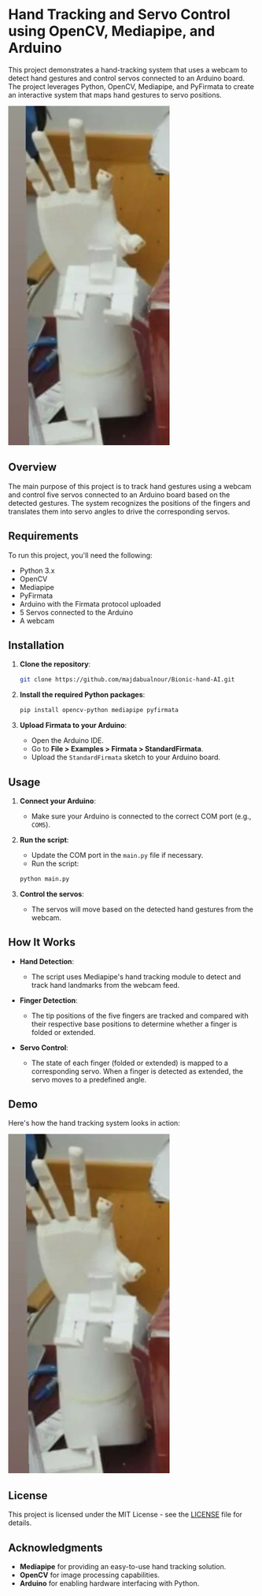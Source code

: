 
# Hand Tracking and Servo Control using OpenCV, Mediapipe, and Arduino

This project demonstrates a hand-tracking system that uses a webcam to detect hand gestures and control servos connected to an Arduino board. The project leverages Python, OpenCV, Mediapipe, and PyFirmata to create an interactive system that maps hand gestures to servo positions.

![Hand Tracking Example](image.jpg)

## Overview

The main purpose of this project is to track hand gestures using a webcam and control five servos connected to an Arduino board based on the detected gestures. The system recognizes the positions of the fingers and translates them into servo angles to drive the corresponding servos.

## Requirements

To run this project, you'll need the following:

- Python 3.x
- OpenCV
- Mediapipe
- PyFirmata
- Arduino with the Firmata protocol uploaded
- 5 Servos connected to the Arduino
- A webcam

## Installation

1. **Clone the repository**:
    ```bash
    git clone https://github.com/majdabualnour/Bionic-hand-AI.git
    ```

2. **Install the required Python packages**:
    ```bash
    pip install opencv-python mediapipe pyfirmata
    ```

3. **Upload Firmata to your Arduino**:
    - Open the Arduino IDE.
    - Go to **File > Examples > Firmata > StandardFirmata**.
    - Upload the `StandardFirmata` sketch to your Arduino board.

## Usage

1. **Connect your Arduino**:
    - Make sure your Arduino is connected to the correct COM port (e.g., `COM5`).

2. **Run the script**:
    - Update the COM port in the `main.py` file if necessary.
    - Run the script:
    ```bash
    python main.py
    ```

3. **Control the servos**:
    - The servos will move based on the detected hand gestures from the webcam.

## How It Works

- **Hand Detection**: 
  - The script uses Mediapipe's hand tracking module to detect and track hand landmarks from the webcam feed.
  
- **Finger Detection**:
  - The tip positions of the five fingers are tracked and compared with their respective base positions to determine whether a finger is folded or extended.

- **Servo Control**:
  - The state of each finger (folded or extended) is mapped to a corresponding servo. When a finger is detected as extended, the servo moves to a predefined angle.

## Demo

Here's how the hand tracking system looks in action:

![Hand Tracking Example](image.jpg)


## License

This project is licensed under the MIT License - see the [LICENSE](LICENSE) file for details.

## Acknowledgments

- **Mediapipe** for providing an easy-to-use hand tracking solution.
- **OpenCV** for image processing capabilities.
- **Arduino** for enabling hardware interfacing with Python.
